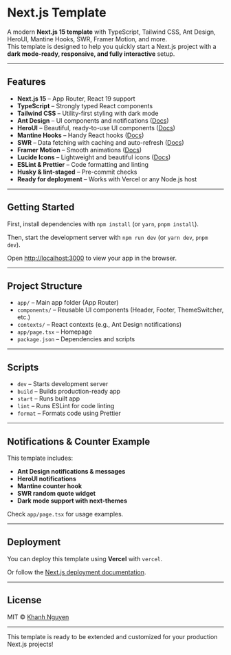 # Next.js Template

A modern **Next.js 15 template** with TypeScript, Tailwind CSS, Ant Design, HeroUI, Mantine Hooks, SWR, Framer Motion, and more.  
This template is designed to help you quickly start a Next.js project with a **dark mode-ready, responsive, and fully interactive** setup.

---

## Features

- **Next.js 15** – App Router, React 19 support
- **TypeScript** – Strongly typed React components
- **Tailwind CSS** – Utility-first styling with dark mode
- **Ant Design** – UI components and notifications ([Docs](https://ant.design/components/overview))
- **HeroUI** – Beautiful, ready-to-use UI components ([Docs](https://www.heroui.com/docs/components/button))
- **Mantine Hooks** – Handy React hooks ([Docs](https://mantine.dev/hooks/package/))
- **SWR** – Data fetching with caching and auto-refresh ([Docs](https://swr.vercel.app/))
- **Framer Motion** – Smooth animations ([Docs](https://www.framer.com/motion/))
- **Lucide Icons** – Lightweight and beautiful icons ([Docs](https://lucide.dev/))
- **ESLint & Prettier** – Code formatting and linting
- **Husky & lint-staged** – Pre-commit checks
- **Ready for deployment** – Works with Vercel or any Node.js host

---

## Getting Started

First, install dependencies with `npm install` (or `yarn`, `pnpm install`).

Then, start the development server with `npm run dev` (or `yarn dev`, `pnpm dev`).

Open [http://localhost:3000](http://localhost:3000) to view your app in the browser.

---

## Project Structure

- `app/` – Main app folder (App Router)
- `components/` – Reusable UI components (Header, Footer, ThemeSwitcher, etc.)
- `contexts/` – React contexts (e.g., Ant Design notifications)
- `app/page.tsx` – Homepage
- `package.json` – Dependencies and scripts

---

## Scripts

- `dev` – Starts development server
- `build` – Builds production-ready app
- `start` – Runs built app
- `lint` – Runs ESLint for code linting
- `format` – Formats code using Prettier

---

## Notifications & Counter Example

This template includes:

- **Ant Design notifications & messages**
- **HeroUI notifications**
- **Mantine counter hook**
- **SWR random quote widget**
- **Dark mode support with next-themes**

Check `app/page.tsx` for usage examples.

---

## Deployment

You can deploy this template using **Vercel** with `vercel`.

Or follow the [Next.js deployment documentation](https://nextjs.org/docs/app/building-your-application/deploying).

---

## License

MIT © [Khanh Nguyen](https://github.com/knguyen1411b)

---

This template is ready to be extended and customized for your production Next.js projects!
